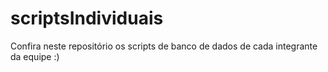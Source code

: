 # scriptsIndividuais
Confira neste repositório os scripts de banco de dados de cada integrante da equipe :)
